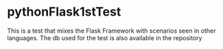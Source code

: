 # pythonFlask1stTest
This is a test that mixes the Flask Framework with scenarios seen in other languages. The db used for the test is also available in the repository
